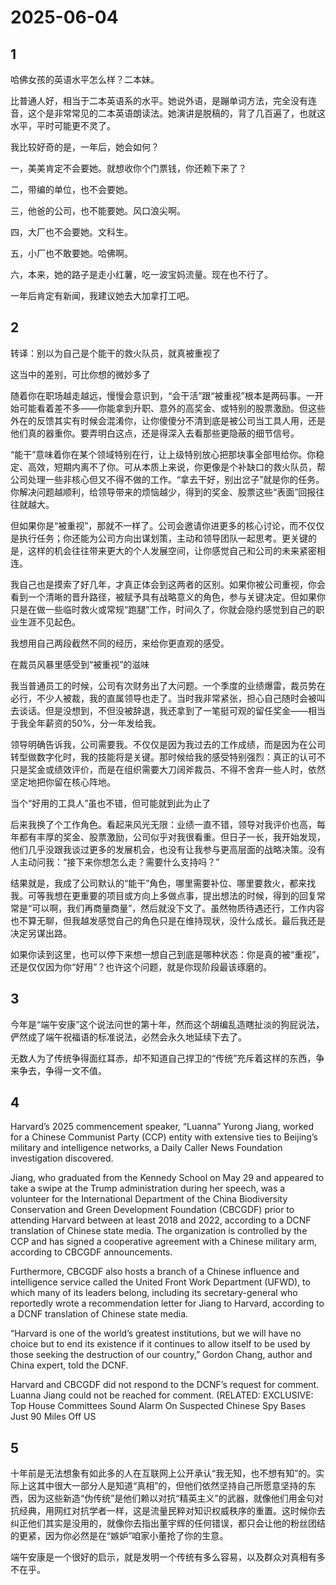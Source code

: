 # 2025-06-04

## 1

哈佛女孩的英语水平怎么样？二本妹。

比普通人好，相当于二本英语系的水平。她说外语，是蹦单词方法，完全没有连音，这个是非常常见的二本英语朗读法。她演讲是脱稿的，背了几百遍了，也就这水平，平时可能更不灵了。

我比较好奇的是，一年后，她会如何？

一，美美肯定不会要她。就想收你个门票钱，你还赖下来了？

二，带编的单位，也不会要她。

三，他爸的公司，也不能要她。风口浪尖啊。

四，大厂也不会要她。文科生。

五，小厂也不敢要她。哈佛啊。

六，本来，她的路子是走小红薯，吃一波宝妈流量。现在也不行了。

一年后肯定有新闻，我建议她去大加拿打工吧。

## 2

转译：别以为自己是个能干的救火队员，就真被重视了

这当中的差别，可比你想的微妙多了

随着你在职场越走越远，慢慢会意识到，“会干活”跟“被重视”根本是两码事。一开始可能看着差不多——你能拿到升职、意外的高奖金、或特别的股票激励。但这些外在的反馈其实有时候会混淆你，让你傻傻分不清到底是被公司当工具人用，还是他们真的器重你。要弄明白这点，还是得深入去看那些更隐蔽的细节信号。

“能干”意味着你在某个领域特别在行，让上级特别放心把那块事全部甩给你。你稳定、高效，短期内离不了你。可从本质上来说，你更像是个补缺口的救火队员，帮公司处理一些非核心但又不得不做的工作。“拿去干好，别出岔子”就是你的任务。你解决问题越顺利，给领导带来的烦恼越少，得到的奖金、股票这些“表面”回报往往就越大。

但如果你是“被重视”，那就不一样了。公司会邀请你进更多的核心讨论，而不仅仅是执行任务；你还能为公司方向出谋划策，主动和领导团队一起思考。更关键的是，这样的机会往往带来更大的个人发展空间，让你感觉自己和公司的未来紧密相连。

我自己也是摸索了好几年，才真正体会到这两者的区别。如果你被公司重视，你会看到一个清晰的晋升路径，被赋予具有战略意义的角色，参与关键决定。但如果你只是在做一些临时救火或常规“跑腿”工作，时间久了，你就会隐约感觉到自己的职业生涯不见起色。

我想用自己两段截然不同的经历，来给你更直观的感受。

在裁员风暴里感受到“被重视”的滋味

我当普通员工的时候，公司有次财务出了大问题。一个季度的业绩爆雷，裁员势在必行，不少人被裁，我的直属领导也走了。当时我非常紧张，担心自己随时会被叫去谈话。但是没想到，不但没被辞退，我还拿到了一笔挺可观的留任奖金——相当于我全年薪资的50%，分一年发给我。

领导明确告诉我，公司需要我。不仅仅是因为我过去的工作成绩，而是因为在公司转型做数字化时，我的技能将是关键。那时候给我的感受特别强烈：真正的认可不只是奖金或绩效评价，而是在组织需要大刀阔斧裁员、不得不舍弃一些人时，依然坚定地把你留在核心阵地。

当个“好用的工具人”虽也不错，但可能就到此为止了

后来我换了个工作角色。看起来风光无限：业绩一直不错，领导对我评价也高，每年都有丰厚的奖金、股票激励，公司似乎对我很看重。但日子一长，我开始发现，他们几乎没跟我谈过更多的发展机会，也没有让我参与更高层面的战略决策。没有人主动问我：“接下来你想怎么走？需要什么支持吗？”

结果就是，我成了公司默认的“能干”角色，哪里需要补位、哪里要救火，都来找我。可等我想在更重要的项目或方向上多做点事，提出想法的时候，得到的回复常常是“可以啊，我们再商量商量”，然后就没下文了。虽然物质待遇还行，工作内容也不算无聊，但我越发感觉自己的角色只是在维持现状，没什么成长。最后我还是决定另谋出路。

如果你读到这里，也可以停下来想一想自己到底是哪种状态：你是真的被“重视”，还是仅仅因为你“好用”？也许这个问题，就是你现阶段最该琢磨的。

## 3

今年是“端午安康”这个说法问世的第十年，然而这个胡编乱造瞎扯淡的狗屁说法，俨然成了端午祝福语的标准说法，必然会永久地延续下去了。

无数人为了传统争得面红耳赤，却不知道自己捍卫的“传统”充斥着这样的东西，争来争去，争得一文不值。

## 4

Harvard’s 2025 commencement speaker, “Luanna” Yurong Jiang, worked for a Chinese Communist Party (CCP) entity with extensive ties to Beijing’s military and intelligence networks, a Daily Caller News Foundation investigation discovered.

Jiang, who graduated from the Kennedy School on May 29 and appeared to take a swipe at the Trump administration during her speech, was a volunteer for the International Department of the China Biodiversity Conservation and Green Development Foundation (CBCGDF) prior to attending Harvard between at least 2018 and 2022, according to a DCNF translation of Chinese state media. The organization is controlled by the CCP and has signed a cooperative agreement with a Chinese military arm, according to CBCGDF announcements.

Furthermore, CBCGDF also hosts a branch of a Chinese influence and intelligence service called the United Front Work Department (UFWD), to which many of its leaders belong, including its secretary-general who reportedly wrote a recommendation letter for Jiang to Harvard, according to a DCNF translation of Chinese state media.

“Harvard is one of the world’s greatest institutions, but we will have no choice but to end its existence if it continues to allow itself to be used by those seeking the destruction of our country,” Gordon Chang, author and China expert, told the DCNF.

Harvard and CBCGDF did not respond to the DCNF’s request for comment. Luanna Jiang could not be reached for comment. (RELATED: EXCLUSIVE: Top House Committees Sound Alarm On Suspected Chinese Spy Bases Just 90 Miles Off US



## 5

十年前是无法想象有如此多的人在互联网上公开承认“我无知，也不想有知”的。实际上这其中很大一部分人是知道“真相”的，但他们依然坚持自己所愿意坚持的东西，因为这些新造“伪传统”是他们赖以对抗“精英主义”的武器，就像他们用金句对抗经典，用网红对抗学者一样，这是流量民粹对知识权威秩序的重置。这时候你去纠正他们其实是没用的，就像你去指出董宇辉的任何错误，都只会让他的粉丝团结的更紧，因为你必然是在“嫉妒”咱家小董抢了你的生意。

端午安康是一个很好的启示，就是发明一个传统有多么容易，以及群众对真相有多不在乎。 ​​​

